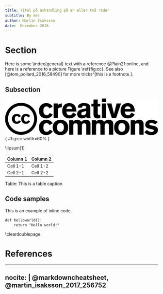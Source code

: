 ```yaml
---
title: Titel på avhandling på en eller två rader
subtitle: By me!
author: Martin Isaksson
date:  December 2016
---
```


# Section

Here is some \index{general} text with a reference @Plain21:online, and here is a reference to a picture Figure \ref{fig:cc}. See also [@tom_pollard_2016_58490] for more tricks^[this is a footnote.].

## Subsection

![Creative Commons](images/cc.logo.large.png "Short caption"){ #fig:cc width=60% }

\lipsum[1]

| Column 1 | Column 2 |
| ------------- | ------------- |
| Cell 1-1 | Cell 1-2 |
| Cell 2-1 | Cell 2-2 |

Table: This is a table caption.

## Code samples

This is an example of inline code.

~~~ {caption="Hello World in Python" label=helloworld .python .numberLines}
def helloworld():
    return "Hello world!"
~~~

\cleardoublepage

# References

---
nocite: |
    @markdowncheatsheet, @martin_isaksson_2017_256752
---
